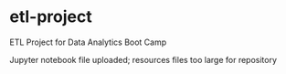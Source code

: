 # etl-project
ETL Project for Data Analytics Boot Camp

Jupyter notebook file uploaded; resources files too large for repository

